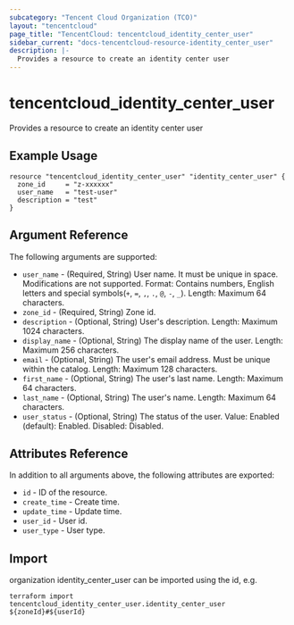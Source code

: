 ```yaml
---
subcategory: "Tencent Cloud Organization (TCO)"
layout: "tencentcloud"
page_title: "TencentCloud: tencentcloud_identity_center_user"
sidebar_current: "docs-tencentcloud-resource-identity_center_user"
description: |-
  Provides a resource to create an identity center user
---
```


# tencentcloud_identity_center_user

Provides a resource to create an identity center user

## Example Usage

```hcl
resource "tencentcloud_identity_center_user" "identity_center_user" {
  zone_id     = "z-xxxxxx"
  user_name   = "test-user"
  description = "test"
}
```

## Argument Reference

The following arguments are supported:

* `user_name` - (Required, String) User name. It must be unique in space. Modifications are not supported. Format: Contains numbers, English letters and special symbols(`+`, `=`, `,`, `.`, `@`, `-`, `_`). Length: Maximum 64 characters.
* `zone_id` - (Required, String) Zone id.
* `description` - (Optional, String) User's description. Length: Maximum 1024 characters.
* `display_name` - (Optional, String) The display name of the user. Length: Maximum 256 characters.
* `email` - (Optional, String) The user's email address. Must be unique within the catalog. Length: Maximum 128 characters.
* `first_name` - (Optional, String) The user's last name. Length: Maximum 64 characters.
* `last_name` - (Optional, String) The user's name. Length: Maximum 64 characters.
* `user_status` - (Optional, String) The status of the user. Value: Enabled (default): Enabled. Disabled: Disabled.

## Attributes Reference

In addition to all arguments above, the following attributes are exported:

* `id` - ID of the resource.
* `create_time` - Create time.
* `update_time` - Update time.
* `user_id` - User id.
* `user_type` - User type.


## Import

organization identity_center_user can be imported using the id, e.g.

```
terraform import tencentcloud_identity_center_user.identity_center_user ${zoneId}#${userId}
```

